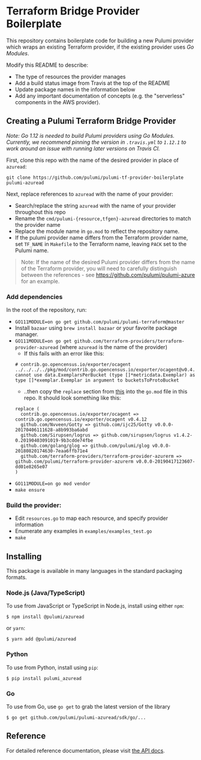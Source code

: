 # Terraform Bridge Provider Boilerplate

This repository contains boilerplate code for building a new Pulumi provider which wraps an existing
Terraform provider, if the existing provider uses _Go Modules_.

Modify this README to describe:

- The type of resources the provider manages
- Add a build status image from Travis at the top of the README
- Update package names in the information below
- Add any important documentation of concepts (e.g. the "serverless" components in the AWS provider).

## Creating a Pulumi Terraform Bridge Provider

*Note: Go 1.12 is needed to build Pulumi providers using Go Modules. Currently, we recommend pinning the version in `.travis.yml` to `1.12.1` to work around an issue with running later versions on Travis CI.*

First, clone this repo with the name of the desired provider in place of `azuread`:

```
git clone https://github.com/pulumi/pulumi-tf-provider-boilerplate pulumi-azuread
```

Next, replace references to `azuread` with the name of your provider:
- Search/replace the string `azuread` with the name of your provider throughout this repo
- Rename the `cmd/pulumi-{resource,tfgen}-azuread` directories to match the provider name
- Replace the module name in `go.mod` to reflect the repository name.
- If the pulumi provider name differs from the Terraform provider name, set
  `TF_NAME` in `Makefile` to the Terraform name, leaving `PACK` set to the
  Pulumi name.

> Note: If the name of the desired Pulumi provider differs from the name of the Terraform provider, you will need to carefully distinguish between the references - see https://github.com/pulumi/pulumi-azure for an example.

### Add dependencies

In the root of the repository, run:

- `GO111MODULE=on go get github.com/pulumi/pulumi-terraform@master`
- Install `bazaar` using `brew install bazaar` or your favorite package manager.
- `GO111MODULE=on go get github.com/terraform-providers/terraform-provider-azuread` (where `azuread` is the name of the provider)
  - If this fails with an error like this:
  ```
  # contrib.go.opencensus.io/exporter/ocagent ../../../../pkg/mod/contrib.go.opencensus.io/exporter/ocagent@v0.4.2/transform_stats_to_metrics.go:210:61: cannot use data.ExemplarsPerBucket (type []*metricdata.Exemplar) as type []*exemplar.Exemplar in argument to bucketsToProtoBucket
  ```
  - ..then copy the `replace` section from [this](https://github.com/pulumi/pulumi-azure/blob/master/go.mod) into the `go.mod` file in this repo. It should look something like this:
  ```
  replace (
	contrib.go.opencensus.io/exporter/ocagent => contrib.go.opencensus.io/exporter/ocagent v0.4.12
	github.com/Nvveen/Gotty => github.com/ijc25/Gotty v0.0.0-20170406111628-a8b993ba6abd
	github.com/Sirupsen/logrus => github.com/sirupsen/logrus v1.4.2-0.20190403091019-9b3cdde74fbe
	github.com/golang/glog => github.com/pulumi/glog v0.0.0-20180820174630-7eaa6ffb71e4
	github.com/terraform-providers/terraform-provider-azurerm => github.com/pulumi/terraform-provider-azurerm v0.0.0-20190417123607-dd01e8265e07
  )
  ```
- `GO111MODULE=on go mod vendor`
- `make ensure`

### Build the provider:

- Edit `resources.go` to map each resource, and specify provider information
- Enumerate any examples in `examples/examples_test.go`
- `make`

## Installing

This package is available in many languages in the standard packaging formats.

### Node.js (Java/TypeScript)

To use from JavaScript or TypeScript in Node.js, install using either `npm`:

    $ npm install @pulumi/azuread

or `yarn`:

    $ yarn add @pulumi/azuread

### Python

To use from Python, install using `pip`:

    $ pip install pulumi_azuread

### Go

To use from Go, use `go get` to grab the latest version of the library

    $ go get github.com/pulumi/pulumi-azuread/sdk/go/...

## Reference

For detailed reference documentation, please visit [the API docs][1].


[1]: https://pulumi.io/reference/pkg/nodejs/@pulumi/x/index.html
